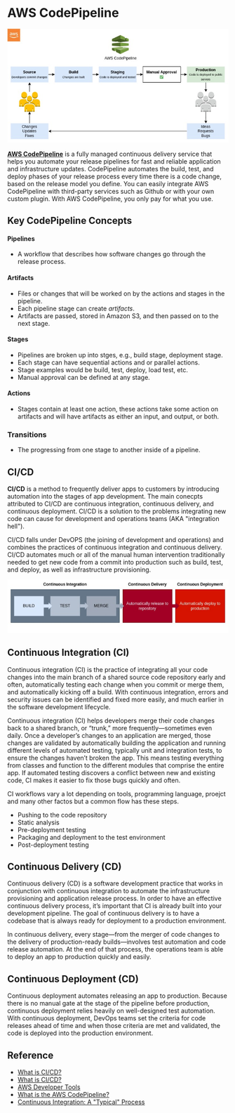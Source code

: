 # AWS CodePipeline

![aws-codepipeline](assets/img/aws-codepipeline.jpg)

**[AWS CodePipeline](https://aws.amazon.com/codepipeline/)** is a fully managed continuous delivery service that helps you automate your release pipelines for fast and reliable application and infrastructure updates. CodePipeline automates the build, test, and deploy phases of  your release process every time there is a code change, based on the release model you define. You can easily integrate AWS CodePipeline with third-party services such as Github or with your own custom plugin. With AWS CodePipeline, you only pay for what you use.

## Key CodePipeline Concepts
#### Pipelines
* A workflow that describes how software changes go through the release process.

#### Artifacts
* Files or changes that will be worked on by the actions and stages in the pipeline.
* Each pipeline stage can create *artifacts*.
* Artifacts are passed, stored in Amazon S3, and then passed on to the next stage.

#### Stages
* Pipelines are broken up into stges, e.g., build stage, deployment stage.
* Each stage can have sequential actions and or parallel actions.
* Stage examples would be build, test, deploy, load test, etc.
* Manual approval can be defined at any stage.

#### Actions
* Stages contain at least one action, these actions take some action on artifacts and will have artifacts as either an input, and output, or both.

### Transitions
* The progressing from one stage to another inside of a pipeline.

## CI/CD
**CI/CD** is a method to frequently deliver apps to customers by introducing automation into the stages of app development. The main conecpts attributed to CI/CD are continuous integration, continuous delivery, and continuous deployment. CI/CD is a solution to the problems integrating new code can cause for development and operations teams (AKA "integration hell").

CI/CD falls under DevOPS (the joining of development and operations) and combines the practices of continuous integration and continuous delivery. CI/CD automates much or all of the manual human intervention traditionally needed to get new code from a commit into production such as build, test, and deploy, as well as infrastructure provisioning.

![ci_cd](assets/img/ci_cd.jpg)

## Continuous Integration (CI)
Continuous integration (CI) is the practice of integrating all your code changes into the main branch of a shared source code repository early and often, automatically testing each change when you commit or merge them, and automatically kicking off a build. With continuous integration, errors and security issues can be identified and fixed more easily, and much earlier in the software development lifecycle.

Continuous integration (CI) helps developers merge their code changes back to a shared branch, or “trunk,” more frequently—sometimes even daily. Once a developer’s changes to an application are merged, those changes are validated by automatically building the application and running different levels of automated testing, typically unit and integration tests, to ensure the changes haven’t broken the app. This means testing everything from classes and function to the different modules that comprise the entire app. If automated testing discovers a conflict between new and existing code, CI makes it easier to fix those bugs quickly and often.

CI workflows vary a lot depending on tools, programming language, proejct and many other factos but a common flow has these steps.
* Pushing to the code repository
* Static analysis
* Pre-deployment testing
* Packaging and deployment to the test environment
* Post-deployment testing

## Continuous Delivery (CD)
Continuous delivery (CD) is a software development practice that works in conjunction with continuous integration to automate the infrastructure provisioning and application release process. In order to have an effective continuous delivery process, it’s important that CI is already built into your development pipeline. The goal of continuous delivery is to have a codebase that is always ready for deployment to a production environment.

In continuous delivery, every stage—from the merger of code changes to the delivery of production-ready builds—involves test automation and code release automation. At the end of that process, the operations team is able to deploy an app to production quickly and easily.

## Continuous Deployment (CD)
Continuous deployment automates releasing an app to production. Because there is no manual gate at the stage of the pipeline before production, continuous deployment relies heavily on well-designed test automation. With continuous deployment, DevOps teams set the criteria for code releases ahead of time and when those criteria are met and validated, the code is deployed into the production environment.

## Reference
* [What is CI/CD?](https://www.redhat.com/en/topics/devops/what-is-ci-cd)
* [What is CI/CD?](https://about.gitlab.com/topics/ci-cd/)
* [AWS Developer Tools](https://digitalcloud.training/aws-developer-tools/)
* [What is the AWS CodePipeline?](https://www.educative.io/answers/what-is-the-aws-codepipeline)
* [Continuous Integration: A "Typical" Process](https://developers.redhat.com/blog/2017/09/06/continuous-integration-a-typical-process)